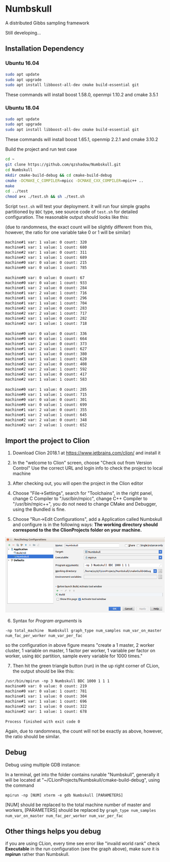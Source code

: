 # Numbskull
A distributed Gibbs sampling framework

Still developing...

## Installation Dependency
### Ubuntu 16.04
```bash
sudo apt update
sudo apt upgrade
sudo apt install libboost-all-dev cmake build-essential git
```
These commands will install boost 1.58.0, openmpi 1.10.2 and cmake 3.5.1

### Ubuntu 18.04
```bash
sudo apt update
sudo apt upgrade
sudo apt install libboost-all-dev cmake build-essential git
```
These commands will install boost 1.65.1, openmip 2.2.1 and cmake 3.10.2

Build the project and run test case
```bash
cd ~
git clone https://github.com/qzshadow/Numbskull.git
cd Numbskull
mkdir cmake-build-debug && cd cmake-build-debug
cmake -DCMAKE_C_COMPILER=mpicc -DCMAKE_CXX_COMPILER=mpic++ ..
make
cd ../test
chmod a+x ./test.sh && sh ./test.sh
```
Script `test.sh` will test your deployment. 
it will run four simple graphs partitioned by `BDC` type,
see source code of `test.sh` for detailed configuration. 
The reasonable output should looks like this:
 
 (due to randomness,
the exact count will be slightly different from this, 
however, the ratio for one variable take 0 or 1 will be similar)
```text
machine#1 var: 1 value: 0 count: 320
machine#1 var: 1 value: 1 count: 680
machine#2 var: 1 value: 0 count: 311
machine#2 var: 1 value: 1 count: 689
machine#0 var: 0 value: 0 count: 215
machine#0 var: 0 value: 1 count: 785

machine#0 var: 0 value: 0 count: 67
machine#0 var: 0 value: 1 count: 933
machine#1 var: 2 value: 0 count: 284
machine#1 var: 2 value: 1 count: 716
machine#1 var: 1 value: 0 count: 296
machine#1 var: 1 value: 1 count: 704
machine#2 var: 2 value: 0 count: 283
machine#2 var: 2 value: 1 count: 717
machine#2 var: 1 value: 0 count: 282
machine#2 var: 1 value: 1 count: 718

machine#0 var: 0 value: 0 count: 336
machine#0 var: 0 value: 1 count: 664
machine#1 var: 2 value: 0 count: 373
machine#1 var: 2 value: 1 count: 627
machine#1 var: 1 value: 0 count: 380
machine#1 var: 1 value: 1 count: 620
machine#2 var: 2 value: 0 count: 408
machine#2 var: 2 value: 1 count: 592
machine#2 var: 1 value: 0 count: 417
machine#2 var: 1 value: 1 count: 583

machine#0 var: 1 value: 0 count: 285
machine#0 var: 1 value: 1 count: 715
machine#0 var: 0 value: 0 count: 301
machine#0 var: 0 value: 1 count: 699
machine#1 var: 2 value: 0 count: 355
machine#1 var: 2 value: 1 count: 645
machine#2 var: 2 value: 0 count: 348
machine#2 var: 2 value: 1 count: 652
```

## Import the project to Clion
1. Download Clion 2018.1 at https://www.jetbrains.com/clion/ and install it

2. In the "welcome to Clion" screen, choose "Check out from Version Control"
Use the correct URL and login info to check the project to local machine

3. After checking out, you will open the project in the Clion editor

4. Choose "File->Settings", search for "Toolchains", in the right panel, change C Compiler to "/usr/bin/mpicc", change C++ Compiler to "/usr/bin/mpic++", you do not need to change CMake and Debugger, using the Bundled is fine.

5. Choose "Run->Edit Configurations", add a Application called Numbskull and configure is in the following ways:
**The working directory should correspond to the the ClionProjects folder on your machine.**
<img src="doc/configuration.png" width="800" />

6. Syntax for *Program arguments* is
```
-np total_machine  Numbskull graph_type num_samples num_var_on_master num_fac_per_worker num_var_per_fac
```
so the configuration in above figure means "create a 1 master,
2 worker cluster, 1 variable on master, 1 factor per worker,
1 variable per factor on worker, using `BDC` partition,
sample every variable for 1000 times."

7. Then hit the green triangle button (run) in the up right corner of CLion,
 the output should be like this:
 ```text
/usr/bin/mpirun -np 3 Numbskull BDC 1000 1 1 1
machine#0 var: 0 value: 0 count: 219
machine#0 var: 0 value: 1 count: 781
machine#1 var: 1 value: 0 count: 304
machine#1 var: 1 value: 1 count: 696
machine#2 var: 1 value: 0 count: 322
machine#2 var: 1 value: 1 count: 678

Process finished with exit code 0
```
Again, due to randomness, the count will not be exactly as above, however,
 the ratio should be similar.
## Debug
Debug using multiple GDB instance:

In a terminal, get into the folder contains runable "Numbskull", generally it will be located at "~/CLionProjects/Numbskull/cmake-build-debug", using the command
```
mpirun -np [NUM] xterm -e gdb Numbskull [PARAMETERS]
```

[NUM] should be replaced to the total machine number of master and workers,
[PARAMETERS] should be replaced by `graph_type num_samples num_var_on_master num_fac_per_worker num_var_per_fac`

## Other things helps you debug
if you are using CLion, every time see error like "invaild world rank"
check **Executable** in the run configuration (see the graph above), make sure it is **mpirun** rather than Numbskull.
